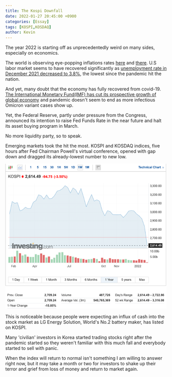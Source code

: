 ```yaml
---
title: The Kospi Downfall
date: 2022-01-27 20:45:00 +0900
categories: [Essay]
tags: [KOSPI,KOSDAQ]
author: Kevin
---
```


The year 2022 is starting off as unprecedentedly weird on many sides, especially on economics.

The world is observing eye-popping inflations rates [here](https://www.bloomberg.com/news/articles/2022-01-12/inflation-in-u-s-registers-biggest-annual-gain-since-1982) and [there](https://www.pewresearch.org/fact-tank/2021/11/24/inflation-has-risen-around-the-world-but-the-u-s-has-seen-one-of-the-biggest-increases/). U.S labor market seems to have recovered significantly as [unemployment rate in December 2021 decreased to  3.8%](https://www.bls.gov/news.release/pdf/laus.pdf), the lowest since the pandemic hit the nation. 

And yet, many doubt that the economy has fully recovered from covid-19. [The International Monetary Fund(IMF) has cut its prospective growth of global economy](https://www.aljazeera.com/economy/2022/1/25/recovery-disrupted-imf-cuts-global-economic-growth-forecast) and pandemic doesn't seem to end as more infectious Omicron variant cases show up.

Yet, the Federal Reserve, partly under pressure from the Congress, announced its intention to raise Fed Funds Rate in the near future and halt its asset buying program in March. 

No more liquidity party, so to speak. 

Emerging markets took the hit the most. KOSPI and KOSDAQ indices, five hours after Fed Chairman Powell's virtual conference, opened with gap down and dragged its already-lowest number to new low.

![Into the the abyss we go!](/assets/KOSPI_Downfall.png)

This is noticeable because people were expecting an influx of cash into the stock market as LG Energy Solution, World's No.2 battery maker, has listed on KOSPI. 

Many 'civilian' investors in Korea started trading stocks right after the pandemic started so they weren't familiar with this much fall and everybody started to sell with panic. 

When the index will return to normal isn't something I am willing to answer right now, but it may take a month or two for investors to shake up their terror and grief from loss of money and return to market again. 
